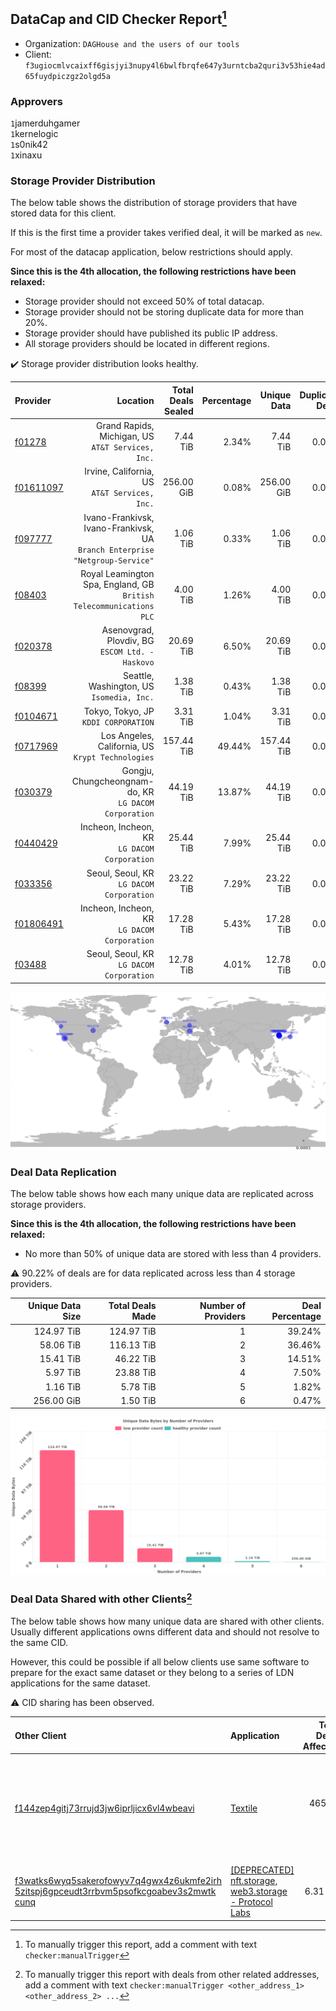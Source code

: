 ## DataCap and CID Checker Report[^1]
 - Organization: `DAGHouse and the users of our tools`
 - Client: `f3ugiocmlvcaixff6gisjyi3nupy4l6bwlfbrqfe647y3urntcba2quri3v53hie4ad65fuydpiczgz2olgd5a`
### Approvers
`1`jamerduhgamer<br/>`1`kernelogic<br/>`1`s0nik42<br/>`1`xinaxu

### Storage Provider Distribution
The below table shows the distribution of storage providers that have stored data for this client.

If this is the first time a provider takes verified deal, it will be marked as `new`.

For most of the datacap application, below restrictions should apply.

**Since this is the 4th allocation, the following restrictions have been relaxed:**
 - Storage provider should not exceed 50% of total datacap.
 - Storage provider should not be storing duplicate data for more than 20%.
 - Storage provider should have published its public IP address.
 - All storage providers should be located in different regions.

✔️ Storage provider distribution looks healthy.

| Provider                                              |                                                                        Location | Total Deals Sealed | Percentage | Unique Data | Duplicate Deals |
| :---------------------------------------------------- | ------------------------------------------------------------------------------: | -----------------: | ---------: | ----------: | --------------: |
| [f01278](https://filfox.info/en/address/f01278)       |                            Grand Rapids, Michigan, US<br/>`AT&T Services, Inc.` |           7.44 TiB |      2.34% |    7.44 TiB |           0.00% |
| [f01611097](https://filfox.info/en/address/f01611097) |                                Irvine, California, US<br/>`AT&T Services, Inc.` |         256.00 GiB |      0.08% |  256.00 GiB |           0.00% |
| [f097777](https://filfox.info/en/address/f097777)     | Ivano-Frankivsk, Ivano-Frankivsk, UA<br/>`Branch Enterprise "Netgroup-Service"` |           1.06 TiB |      0.33% |    1.06 TiB |           0.00% |
| [f08403](https://filfox.info/en/address/f08403)       |          Royal Leamington Spa, England, GB<br/>`British Telecommunications PLC` |           4.00 TiB |      1.26% |    4.00 TiB |           0.00% |
| [f020378](https://filfox.info/en/address/f020378)     |                              Asenovgrad, Plovdiv, BG<br/>`ESCOM Ltd. - Haskovo` |          20.69 TiB |      6.50% |   20.69 TiB |           0.00% |
| [f08399](https://filfox.info/en/address/f08399)       |                                    Seattle, Washington, US<br/>`Isomedia, Inc.` |           1.38 TiB |      0.43% |    1.38 TiB |           0.00% |
| [f0104671](https://filfox.info/en/address/f0104671)   |                                         Tokyo, Tokyo, JP<br/>`KDDI CORPORATION` |           3.31 TiB |      1.04% |    3.31 TiB |           0.00% |
| [f0717969](https://filfox.info/en/address/f0717969)   |                            Los Angeles, California, US<br/>`Krypt Technologies` |         157.44 TiB |     49.44% |  157.44 TiB |           0.00% |
| [f030379](https://filfox.info/en/address/f030379)     |                        Gongju, Chungcheongnam-do, KR<br/>`LG DACOM Corporation` |          44.19 TiB |     13.87% |   44.19 TiB |           0.00% |
| [f0440429](https://filfox.info/en/address/f0440429)   |                                 Incheon, Incheon, KR<br/>`LG DACOM Corporation` |          25.44 TiB |      7.99% |   25.44 TiB |           0.00% |
| [f033356](https://filfox.info/en/address/f033356)     |                                     Seoul, Seoul, KR<br/>`LG DACOM Corporation` |          23.22 TiB |      7.29% |   23.22 TiB |           0.00% |
| [f01806491](https://filfox.info/en/address/f01806491) |                                 Incheon, Incheon, KR<br/>`LG DACOM Corporation` |          17.28 TiB |      5.43% |   17.28 TiB |           0.00% |
| [f03488](https://filfox.info/en/address/f03488)       |                                     Seoul, Seoul, KR<br/>`LG DACOM Corporation` |          12.78 TiB |      4.01% |   12.78 TiB |           0.00% |

<img src="https://raw.githubusercontent.com/data-preservation-programs/filplus-checker-assets/main/filecoin-project/filecoin-plus-large-datasets/issues/1838/1681484638500.png"/>

### Deal Data Replication
The below table shows how each many unique data are replicated across storage providers.


**Since this is the 4th allocation, the following restrictions have been relaxed:**
- No more than 50% of unique data are stored with less than 4 providers.

⚠️ 90.22% of deals are for data replicated across less than 4 storage providers.

| Unique Data Size | Total Deals Made | Number of Providers | Deal Percentage |
| ---------------: | ---------------: | ------------------: | --------------: |
|       124.97 TiB |       124.97 TiB |                   1 |          39.24% |
|        58.06 TiB |       116.13 TiB |                   2 |          36.46% |
|        15.41 TiB |        46.22 TiB |                   3 |          14.51% |
|         5.97 TiB |        23.88 TiB |                   4 |           7.50% |
|         1.16 TiB |         5.78 TiB |                   5 |           1.82% |
|       256.00 GiB |         1.50 TiB |                   6 |           0.47% |

<img src="https://raw.githubusercontent.com/data-preservation-programs/filplus-checker-assets/main/filecoin-project/filecoin-plus-large-datasets/issues/1838/1681484639311.png"/>

### Deal Data Shared with other Clients[^3]
The below table shows how many unique data are shared with other clients.
Usually different applications owns different data and should not resolve to the same CID.

However, this could be possible if all below clients use same software to prepare for the exact same dataset or they belong to a series of LDN applications for the same dataset.

⚠️ CID sharing has been observed.

| Other Client                                                                                                                                                                                                              | Application                                                                                                                               | Total Deals Affected | Unique CIDs | Approvers                                                                                                                                                             |
| :------------------------------------------------------------------------------------------------------------------------------------------------------------------------------------------------------------------------ | :---------------------------------------------------------------------------------------------------------------------------------------- | -------------------: | ----------: | :-------------------------------------------------------------------------------------------------------------------------------------------------------------------- |
| [f144zep4gitj73rrujd3jw6iprljicx6vl4wbeavi](https://filfox.info/en/address/f144zep4gitj73rrujd3jw6iprljicx6vl4wbeavi)                                                                                                     | [Textile](https://github.com/filecoin-project/filecoin-plus-large-datasets/issues/61)                                                     |           465.94 TiB |       6,651 | `1`Alex11801<br/>`5`cryptowhizzard<br/>`1`dannyob<br/>`2`flyworker<br/>`1`IreneYoung<br/>`1`liyunzhi-666<br/>`1`MegTei<br/>`4`Reiers<br/>`2`s0nik42<br/>`1`XnMatrixSV |
| [f3watks6wyq5sakerofowyv7q4gwx4z6ukmfe2irh<br/>5zitspj6gpceudt3rrbvm5psofkcgoabev3s2mwtk<br/>cunq](https://filfox.info/en/address/f3watks6wyq5sakerofowyv7q4gwx4z6ukmfe2irh5zitspj6gpceudt3rrbvm5psofkcgoabev3s2mwtkcunq) | [\[DEPRECATED\] nft\.storage, web3\.storage \- Protocol Labs](https://github.com/filecoin-project/filecoin-plus-large-datasets/issues/12) |             6.31 TiB |         182 | `1`cryptowhizzard<br/>`1`neogeweb3<br/>`1`Reiers<br/>`1`s0nik42                                                                                                       |

[^1]: To manually trigger this report, add a comment with text `checker:manualTrigger`

[^2]: Deals from those addresses are combined into this report as they are specified with `checker:manualTrigger`

[^3]: To manually trigger this report with deals from other related addresses, add a comment with text `checker:manualTrigger <other_address_1> <other_address_2> ...`

